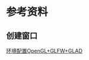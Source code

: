 # 参考资料
## 创建窗口
[环境配置OpenGL+GLFW+GLAD](https://learnopengl-cn.github.io/01%20Getting%20started/02%20Creating%20a%20window/)
